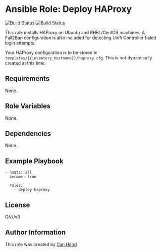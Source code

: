 # Ansible Role: Deploy HAProxy

[![Build Status](https://travis-ci.org/dsgnr/ansible-role-deploy-haproxy.svg?branch=master)](https://travis-ci.org/dsgnr/ansible-role-deploy-haproxy)
[![Build Status](https://jenkins.handsoff.cloud/buildStatus/icon?job=ansible-role-deploy-haproxy%2Fmaster)](https://jenkins.handsoff.cloud/job/pleskbuddy/job/master/)

This role installs HAProxy on Ubuntu and RHEL/CentOS machines. A Fail2Ban configuration is also included for detecting Unifi Controller fialed login attempts.

Your HAProxy configuration is to be stored in `templates/{{inventory_hostname}}/haproxy.cfg`. This is not dynamically created at this time.

## Requirements

None.

## Role Variables

None.

## Dependencies

None.

## Example Playbook

    - hosts: all
      become: true

      roles:
        - deploy-haproxy

## License

GNUv3

## Author Information

This role was created by [Dan Hand](https://danielhand.io).

